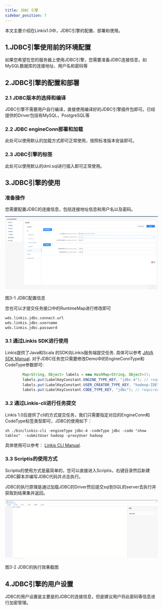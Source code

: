 ```yaml
---
title: JDBC 引擎
sidebar_position: 7
---
```


本文主要介绍在Linkis1.0中，JDBC引擎的配置、部署和使用。

## 1.JDBC引擎使用前的环境配置

如果您希望在您的服务器上使用JDBC引擎，您需要准备JDBC连接信息，如MySQL数据库的连接地址、用户名和密码等

## 2.JDBC引擎的配置和部署

### 2.1 JDBC版本的选择和编译

JDBC引擎不需要用户自行编译，直接使用编译好的JDBC引擎插件包即可。已经提供的Driver包括有MySQL，PostgreSQL等

### 2.2 JDBC engineConn部署和加载

此处可以使用默认的加载方式即可正常使用，按照标准版本安装即可。

### 2.3 JDBC引擎的标签

此处可以使用默认的dml.sql进行插入即可正常使用。

## 3.JDBC引擎的使用

### 准备操作

您需要配置JDBC的连接信息，包括连接地址信息和用户名以及密码。

![](/Images-zh/EngineUsage/jdbc-conf.png)

图3-1 JDBC配置信息

您也可以才提交任务接口中的RuntimeMap进行修改即可
```shell
wds.linkis.jdbc.connect.url 
wds.linkis.jdbc.username
wds.linkis.jdbc.password
```

### 3.1 通过Linkis SDK进行使用

Linkis提供了Java和Scala 的SDK向Linkis服务端提交任务. 具体可以参考 [JAVA SDK Manual](user_guide/sdk_manual.md).
对于JDBC任务您只需要修改Demo中的EngineConnType和CodeType参数即可:

```java
        Map<String, Object> labels = new HashMap<String, Object>();
        labels.put(LabelKeyConstant.ENGINE_TYPE_KEY, "jdbc-4"); // required engineType Label
        labels.put(LabelKeyConstant.USER_CREATOR_TYPE_KEY, "hadoop-IDE");// required execute user and creator
        labels.put(LabelKeyConstant.CODE_TYPE_KEY, "jdbc"); // required codeType
```

### 3.2 通过Linkis-cli进行任务提交

Linkis 1.0后提供了cli的方式提交任务，我们只需要指定对应的EngineConn和CodeType标签类型即可，JDBC的使用如下：
```shell
sh ./bin/linkis-cli -engineType jdbc-4 -codeType jdbc -code "show tables"  -submitUser hadoop -proxyUser hadoop
```
具体使用可以参考： [Linkis CLI Manual](user_guide/linkiscli_manual.md).

### 3.3 Scriptis的使用方式

Scriptis的使用方式是最简单的，您可以直接进入Scriptis，右键目录然后新建JDBC脚本并编写JDBC代码并点击执行。

JDBC的执行原理是通过加载JDBC的Driver然后提交sql到SQL的server去执行并获取到结果集并返回。

![](/Images-zh/EngineUsage/jdbc-run.png)

图3-2 JDBC的执行效果截图

## 4.JDBC引擎的用户设置

JDBC的用户设置是主要是的JDBC的连接信息，但是建议用户将此密码等信息进行加密管理。

